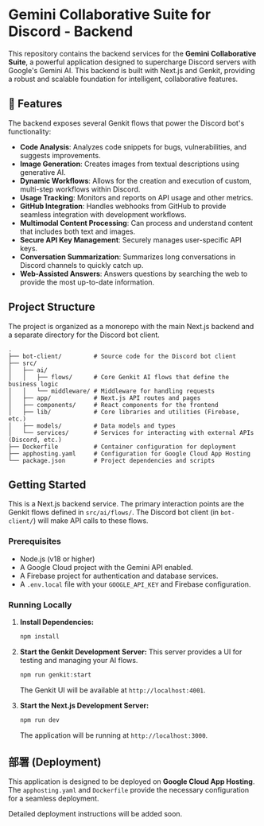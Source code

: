 # Gemini Collaborative Suite for Discord - Backend

This repository contains the backend services for the **Gemini Collaborative Suite**, a powerful application designed to supercharge Discord servers with Google's Gemini AI. This backend is built with Next.js and Genkit, providing a robust and scalable foundation for intelligent, collaborative features.

## 🚀 Features

The backend exposes several Genkit flows that power the Discord bot's functionality:

- **Code Analysis**: Analyzes code snippets for bugs, vulnerabilities, and suggests improvements.
- **Image Generation**: Creates images from textual descriptions using generative AI.
- **Dynamic Workflows**: Allows for the creation and execution of custom, multi-step workflows within Discord.
- **Usage Tracking**: Monitors and reports on API usage and other metrics.
- **GitHub Integration**: Handles webhooks from GitHub to provide seamless integration with development workflows.
- **Multimodal Content Processing**: Can process and understand content that includes both text and images.
- **Secure API Key Management**: Securely manages user-specific API keys.
- **Conversation Summarization**: Summarizes long conversations in Discord channels to quickly catch up.
- **Web-Assisted Answers**: Answers questions by searching the web to provide the most up-to-date information.

## Project Structure

The project is organized as a monorepo with the main Next.js backend and a separate directory for the Discord bot client.

```
.
├── bot-client/         # Source code for the Discord bot client
├── src/
│   ├── ai/
│   │   ├── flows/      # Core Genkit AI flows that define the business logic
│   │   └── middleware/ # Middleware for handling requests
│   ├── app/            # Next.js API routes and pages
│   ├── components/     # React components for the frontend
│   ├── lib/            # Core libraries and utilities (Firebase, etc.)
│   ├── models/         # Data models and types
│   └── services/       # Services for interacting with external APIs (Discord, etc.)
├── Dockerfile          # Container configuration for deployment
├── apphosting.yaml     # Configuration for Google Cloud App Hosting
└── package.json        # Project dependencies and scripts
```

## Getting Started

This is a Next.js backend service. The primary interaction points are the Genkit flows defined in `src/ai/flows/`. The Discord bot client (in `bot-client/`) will make API calls to these flows.

### Prerequisites

- Node.js (v18 or higher)
- A Google Cloud project with the Gemini API enabled.
- A Firebase project for authentication and database services.
- A `.env.local` file with your `GOOGLE_API_KEY` and Firebase configuration.

### Running Locally

1.  **Install Dependencies:**
    ```bash
    npm install
    ```

2.  **Start the Genkit Development Server:**
    This server provides a UI for testing and managing your AI flows.
    ```bash
    npm run genkit:start
    ```
    The Genkit UI will be available at `http://localhost:4001`.

3.  **Start the Next.js Development Server:**
    ```bash
    npm run dev
    ```
    The application will be running at `http://localhost:3000`.

## 部署 (Deployment)

This application is designed to be deployed on **Google Cloud App Hosting**. The `apphosting.yaml` and `Dockerfile` provide the necessary configuration for a seamless deployment.

Detailed deployment instructions will be added soon.
